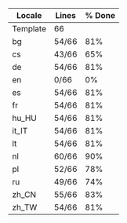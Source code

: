 |  Locale  |  Lines  | % Done|
|----------|---------|-------|
| Template |      66 |       |
| bg       |   54/66 |   81% |
| cs       |   43/66 |   65% |
| de       |   54/66 |   81% |
| en       |    0/66 |    0% |
| es       |   54/66 |   81% |
| fr       |   54/66 |   81% |
| hu_HU    |   54/66 |   81% |
| it_IT    |   54/66 |   81% |
| lt       |   54/66 |   81% |
| nl       |   60/66 |   90% |
| pl       |   52/66 |   78% |
| ru       |   49/66 |   74% |
| zh_CN    |   55/66 |   83% |
| zh_TW    |   54/66 |   81% |
